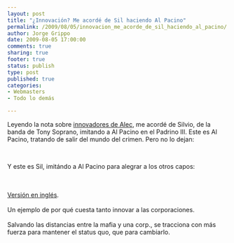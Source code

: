 ```yaml
--- 
layout: post
title: "¿Innovación? Me acordé de Sil haciendo Al Pacino"
permalink: /2009/08/05/innovacion_me_acorde_de_sil_haciendo_al_pacino/
author: Jorge Grippo
date: 2009-08-05 17:00:00
comments: true
sharing: true
footer: true
status: publish
type: post
published: true
categories: 
- Webmasters
- Todo lo demás

---
```

<!-- 102 -->
Leyendo la nota sobre <a href="http://www.alecoxenford.com/2009/08/que-define-al-innovador.html">innovadores de Alec</a>, me acordé de Silvio, de la banda de Tony Soprano, imitando a Al Pacino en el Padrino III. Este es Al Pacino, tratando de salir del mundo del crimen. Pero no lo dejan:<div><div><br /></div></div>

<!--more-->
Y este es Sil, imitándo a Al Pacino para alegrar a los otros capos:<div><br /><div></div><div><br /></div><div><a href="http://www.youtube.com/watch?v=ACIS1inmjFc">Versión en inglés</a>.&nbsp;</div><div><br /></div><div>Un ejemplo de por qué cuesta tanto innovar a las corporaciones.</div><div><br /></div><div>Salvando las distancias entre la mafia y una corp., se tracciona con más fuerza para mantener el status quo, que para cambiarlo.</div><div><br /></div><div>&nbsp;</div></div>


